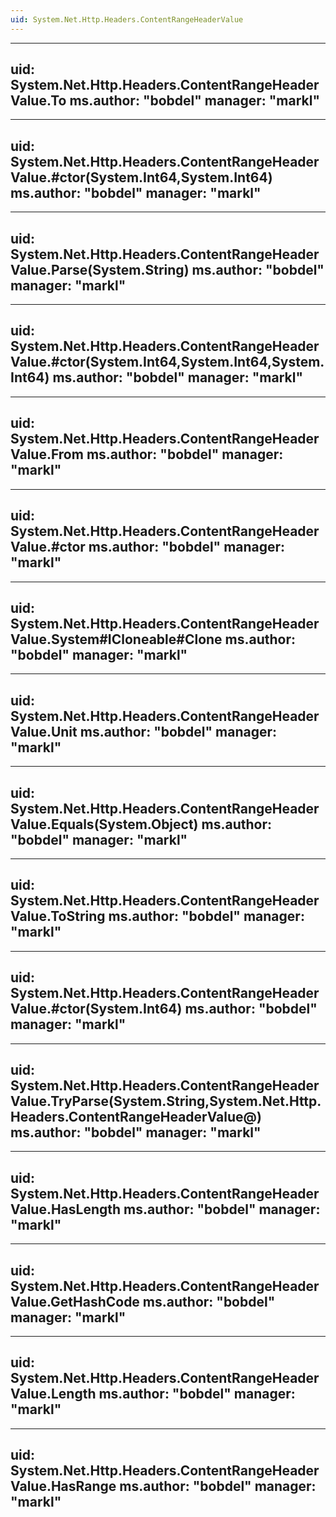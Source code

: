 ```yaml
---
uid: System.Net.Http.Headers.ContentRangeHeaderValue
---
```


---
uid: System.Net.Http.Headers.ContentRangeHeaderValue.To
ms.author: "bobdel"
manager: "markl"
---

---
uid: System.Net.Http.Headers.ContentRangeHeaderValue.#ctor(System.Int64,System.Int64)
ms.author: "bobdel"
manager: "markl"
---

---
uid: System.Net.Http.Headers.ContentRangeHeaderValue.Parse(System.String)
ms.author: "bobdel"
manager: "markl"
---

---
uid: System.Net.Http.Headers.ContentRangeHeaderValue.#ctor(System.Int64,System.Int64,System.Int64)
ms.author: "bobdel"
manager: "markl"
---

---
uid: System.Net.Http.Headers.ContentRangeHeaderValue.From
ms.author: "bobdel"
manager: "markl"
---

---
uid: System.Net.Http.Headers.ContentRangeHeaderValue.#ctor
ms.author: "bobdel"
manager: "markl"
---

---
uid: System.Net.Http.Headers.ContentRangeHeaderValue.System#ICloneable#Clone
ms.author: "bobdel"
manager: "markl"
---

---
uid: System.Net.Http.Headers.ContentRangeHeaderValue.Unit
ms.author: "bobdel"
manager: "markl"
---

---
uid: System.Net.Http.Headers.ContentRangeHeaderValue.Equals(System.Object)
ms.author: "bobdel"
manager: "markl"
---

---
uid: System.Net.Http.Headers.ContentRangeHeaderValue.ToString
ms.author: "bobdel"
manager: "markl"
---

---
uid: System.Net.Http.Headers.ContentRangeHeaderValue.#ctor(System.Int64)
ms.author: "bobdel"
manager: "markl"
---

---
uid: System.Net.Http.Headers.ContentRangeHeaderValue.TryParse(System.String,System.Net.Http.Headers.ContentRangeHeaderValue@)
ms.author: "bobdel"
manager: "markl"
---

---
uid: System.Net.Http.Headers.ContentRangeHeaderValue.HasLength
ms.author: "bobdel"
manager: "markl"
---

---
uid: System.Net.Http.Headers.ContentRangeHeaderValue.GetHashCode
ms.author: "bobdel"
manager: "markl"
---

---
uid: System.Net.Http.Headers.ContentRangeHeaderValue.Length
ms.author: "bobdel"
manager: "markl"
---

---
uid: System.Net.Http.Headers.ContentRangeHeaderValue.HasRange
ms.author: "bobdel"
manager: "markl"
---
